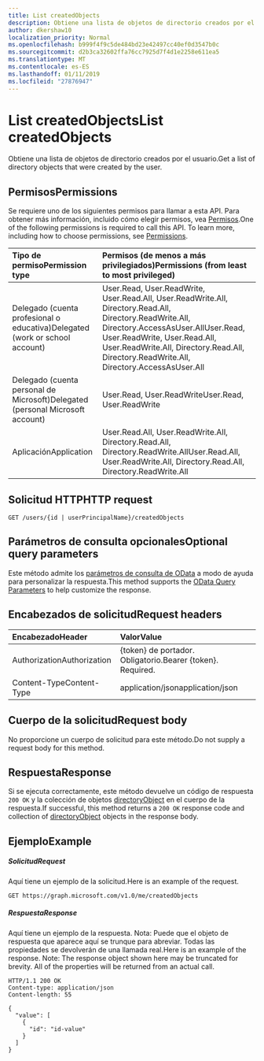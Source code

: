 ```yaml
---
title: List createdObjects
description: Obtiene una lista de objetos de directorio creados por el usuario.
author: dkershaw10
localization_priority: Normal
ms.openlocfilehash: b999f4f9c5de484bd23e42497cc40ef0d3547b0c
ms.sourcegitcommit: d2b3ca32602ffa76cc7925d7f4d1e2258e611ea5
ms.translationtype: MT
ms.contentlocale: es-ES
ms.lasthandoff: 01/11/2019
ms.locfileid: "27876947"
---
```

# <a name="list-createdobjects"></a><span data-ttu-id="56983-103">List createdObjects</span><span class="sxs-lookup"><span data-stu-id="56983-103">List createdObjects</span></span>

<span data-ttu-id="56983-104">Obtiene una lista de objetos de directorio creados por el usuario.</span><span class="sxs-lookup"><span data-stu-id="56983-104">Get a list of directory objects that were created by the user.</span></span>
## <a name="permissions"></a><span data-ttu-id="56983-105">Permisos</span><span class="sxs-lookup"><span data-stu-id="56983-105">Permissions</span></span>
<span data-ttu-id="56983-p101">Se requiere uno de los siguientes permisos para llamar a esta API. Para obtener más información, incluido cómo elegir permisos, vea [Permisos](/graph/permissions-reference).</span><span class="sxs-lookup"><span data-stu-id="56983-p101">One of the following permissions is required to call this API. To learn more, including how to choose permissions, see [Permissions](/graph/permissions-reference).</span></span>

|<span data-ttu-id="56983-108">Tipo de permiso</span><span class="sxs-lookup"><span data-stu-id="56983-108">Permission type</span></span>      | <span data-ttu-id="56983-109">Permisos (de menos a más privilegiados)</span><span class="sxs-lookup"><span data-stu-id="56983-109">Permissions (from least to most privileged)</span></span>              |
|:--------------------|:---------------------------------------------------------|
|<span data-ttu-id="56983-110">Delegado (cuenta profesional o educativa)</span><span class="sxs-lookup"><span data-stu-id="56983-110">Delegated (work or school account)</span></span> | <span data-ttu-id="56983-111">User.Read, User.ReadWrite, User.Read.All, User.ReadWrite.All, Directory.Read.All, Directory.ReadWrite.All, Directory.AccessAsUser.All</span><span class="sxs-lookup"><span data-stu-id="56983-111">User.Read, User.ReadWrite, User.Read.All, User.ReadWrite.All, Directory.Read.All, Directory.ReadWrite.All, Directory.AccessAsUser.All</span></span>    |
|<span data-ttu-id="56983-112">Delegado (cuenta personal de Microsoft)</span><span class="sxs-lookup"><span data-stu-id="56983-112">Delegated (personal Microsoft account)</span></span> | <span data-ttu-id="56983-113">User.Read, User.ReadWrite</span><span class="sxs-lookup"><span data-stu-id="56983-113">User.Read, User.ReadWrite</span></span>    |
|<span data-ttu-id="56983-114">Aplicación</span><span class="sxs-lookup"><span data-stu-id="56983-114">Application</span></span> | <span data-ttu-id="56983-115">User.Read.All, User.ReadWrite.All, Directory.Read.All, Directory.ReadWrite.All</span><span class="sxs-lookup"><span data-stu-id="56983-115">User.Read.All, User.ReadWrite.All, Directory.Read.All, Directory.ReadWrite.All</span></span> |

## <a name="http-request"></a><span data-ttu-id="56983-116">Solicitud HTTP</span><span class="sxs-lookup"><span data-stu-id="56983-116">HTTP request</span></span>
<!-- { "blockType": "ignored" } -->
```http
GET /users/{id | userPrincipalName}/createdObjects
```
## <a name="optional-query-parameters"></a><span data-ttu-id="56983-117">Parámetros de consulta opcionales</span><span class="sxs-lookup"><span data-stu-id="56983-117">Optional query parameters</span></span>
<span data-ttu-id="56983-118">Este método admite los [parámetros de consulta de OData](https://developer.microsoft.com/graph/docs/concepts/query_parameters) a modo de ayuda para personalizar la respuesta.</span><span class="sxs-lookup"><span data-stu-id="56983-118">This method supports the [OData Query Parameters](https://developer.microsoft.com/graph/docs/concepts/query_parameters) to help customize the response.</span></span>
## <a name="request-headers"></a><span data-ttu-id="56983-119">Encabezados de solicitud</span><span class="sxs-lookup"><span data-stu-id="56983-119">Request headers</span></span>
| <span data-ttu-id="56983-120">Encabezado</span><span class="sxs-lookup"><span data-stu-id="56983-120">Header</span></span>       | <span data-ttu-id="56983-121">Valor</span><span class="sxs-lookup"><span data-stu-id="56983-121">Value</span></span> |
|:---------------|:--------|
| <span data-ttu-id="56983-122">Authorization</span><span class="sxs-lookup"><span data-stu-id="56983-122">Authorization</span></span>  | <span data-ttu-id="56983-p102">{token} de portador. Obligatorio.</span><span class="sxs-lookup"><span data-stu-id="56983-p102">Bearer {token}. Required.</span></span>  |
| <span data-ttu-id="56983-125">Content-Type</span><span class="sxs-lookup"><span data-stu-id="56983-125">Content-Type</span></span>  | <span data-ttu-id="56983-126">application/json</span><span class="sxs-lookup"><span data-stu-id="56983-126">application/json</span></span>  |

## <a name="request-body"></a><span data-ttu-id="56983-127">Cuerpo de la solicitud</span><span class="sxs-lookup"><span data-stu-id="56983-127">Request body</span></span>
<span data-ttu-id="56983-128">No proporcione un cuerpo de solicitud para este método.</span><span class="sxs-lookup"><span data-stu-id="56983-128">Do not supply a request body for this method.</span></span>

## <a name="response"></a><span data-ttu-id="56983-129">Respuesta</span><span class="sxs-lookup"><span data-stu-id="56983-129">Response</span></span>

<span data-ttu-id="56983-130">Si se ejecuta correctamente, este método devuelve un código de respuesta `200 OK` y la colección de objetos [directoryObject](../resources/directoryobject.md) en el cuerpo de la respuesta.</span><span class="sxs-lookup"><span data-stu-id="56983-130">If successful, this method returns a `200 OK` response code and collection of [directoryObject](../resources/directoryobject.md) objects in the response body.</span></span>
## <a name="example"></a><span data-ttu-id="56983-131">Ejemplo</span><span class="sxs-lookup"><span data-stu-id="56983-131">Example</span></span>
##### <a name="request"></a><span data-ttu-id="56983-132">Solicitud</span><span class="sxs-lookup"><span data-stu-id="56983-132">Request</span></span>
<span data-ttu-id="56983-133">Aquí tiene un ejemplo de la solicitud.</span><span class="sxs-lookup"><span data-stu-id="56983-133">Here is an example of the request.</span></span>
<!-- {
  "blockType": "request",
  "name": "get_createdobjects"
}-->
```http
GET https://graph.microsoft.com/v1.0/me/createdObjects
```
##### <a name="response"></a><span data-ttu-id="56983-134">Respuesta</span><span class="sxs-lookup"><span data-stu-id="56983-134">Response</span></span>
<span data-ttu-id="56983-p103">Aquí tiene un ejemplo de la respuesta. Nota: Puede que el objeto de respuesta que aparece aquí se trunque para abreviar. Todas las propiedades se devolverán de una llamada real.</span><span class="sxs-lookup"><span data-stu-id="56983-p103">Here is an example of the response. Note: The response object shown here may be truncated for brevity. All of the properties will be returned from an actual call.</span></span>
<!-- {
  "blockType": "response",
  "truncated": true,
  "@odata.type": "microsoft.graph.directoryObject",
  "isCollection": true
} -->
```http
HTTP/1.1 200 OK
Content-type: application/json
Content-length: 55

{
  "value": [
    {
      "id": "id-value"
    }
  ]
}
```

<!-- uuid: 8fcb5dbc-d5aa-4681-8e31-b001d5168d79
2015-10-25 14:57:30 UTC -->
<!-- {
  "type": "#page.annotation",
  "description": "List createdObjects",
  "keywords": "",
  "section": "documentation",
  "tocPath": ""
}-->
